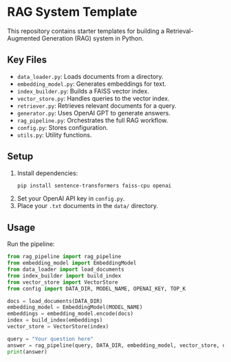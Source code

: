 # RAG System Template

This repository contains starter templates for building a Retrieval-Augmented Generation (RAG) system in Python.

## Key Files

- `data_loader.py`: Loads documents from a directory.
- `embedding_model.py`: Generates embeddings for text.
- `index_builder.py`: Builds a FAISS vector index.
- `vector_store.py`: Handles queries to the vector index.
- `retriever.py`: Retrieves relevant documents for a query.
- `generator.py`: Uses OpenAI GPT to generate answers.
- `rag_pipeline.py`: Orchestrates the full RAG workflow.
- `config.py`: Stores configuration.
- `utils.py`: Utility functions.

## Setup

1. Install dependencies:
    ```bash
    pip install sentence-transformers faiss-cpu openai
    ```
2. Set your OpenAI API key in `config.py`.
3. Place your `.txt` documents in the `data/` directory.

## Usage

Run the pipeline:
```python
from rag_pipeline import rag_pipeline
from embedding_model import EmbeddingModel
from data_loader import load_documents
from index_builder import build_index
from vector_store import VectorStore
from config import DATA_DIR, MODEL_NAME, OPENAI_KEY, TOP_K

docs = load_documents(DATA_DIR)
embedding_model = EmbeddingModel(MODEL_NAME)
embeddings = embedding_model.encode(docs)
index = build_index(embeddings)
vector_store = VectorStore(index)

query = "Your question here"
answer = rag_pipeline(query, DATA_DIR, embedding_model, vector_store, docs, OPENAI_KEY)
print(answer)
```